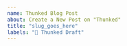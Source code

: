 ```yaml
---
name: Thunked Blog Post
about: Create a New Post on "Thunked"
title: "slug_goes_here"
labels: "📝 Thunked Draft"
---
```


<!-- post frontmatter ->
---
title: Put Your Title Here
date: ISODate to go live (ie 2004-12-02T00:00:00-08:00)
description: Put a description here of the post, for use in meta/og tags
excerpt: (optional) An excerpt from the piece in place of the first few sentences
---

Post goes here! Markdown all the things!
